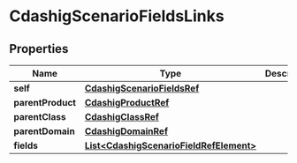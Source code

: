 

# CdashigScenarioFieldsLinks


## Properties

| Name | Type | Description | Notes |
|------------ | ------------- | ------------- | -------------|
|**self** | [**CdashigScenarioFieldsRef**](CdashigScenarioFieldsRef.md) |  |  [optional] |
|**parentProduct** | [**CdashigProductRef**](CdashigProductRef.md) |  |  [optional] |
|**parentClass** | [**CdashigClassRef**](CdashigClassRef.md) |  |  [optional] |
|**parentDomain** | [**CdashigDomainRef**](CdashigDomainRef.md) |  |  [optional] |
|**fields** | [**List&lt;CdashigScenarioFieldRefElement&gt;**](CdashigScenarioFieldRefElement.md) |  |  [optional] |



